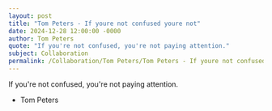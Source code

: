 ```yaml
---
layout: post
title: "Tom Peters - If youre not confused youre not"
date: 2024-12-28 12:00:00 -0000
author: Tom Peters
quote: "If you're not confused, you're not paying attention."
subject: Collaboration
permalink: /Collaboration/Tom Peters/Tom Peters - If youre not confused youre not
---
```


If you're not confused, you're not paying attention.

- Tom Peters
